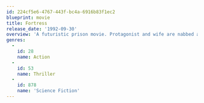 ```yaml
---
id: 224cf5e6-4767-443f-bc4a-6916b83f1ec2
blueprint: movie
title: Fortress
release_date: '1992-09-30'
overview: 'A futuristic prison movie. Protagonist and wife are nabbed at a future US emigration point with an illegal baby during population control. The resulting prison experience is the subject of the movie. The prison is a futuristic one run by a private corporation bent on mind control in various ways'
genres:
  -
    id: 28
    name: Action
  -
    id: 53
    name: Thriller
  -
    id: 878
    name: 'Science Fiction'
---
```

